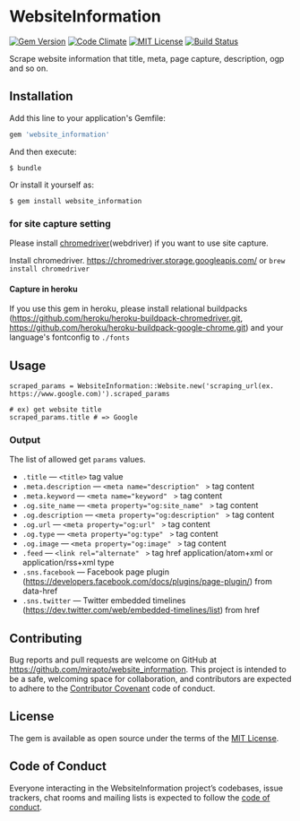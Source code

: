 # WebsiteInformation

[![Gem Version](https://badge.fury.io/rb/website_information.svg)](https://badge.fury.io/rb/website_information) [![Code Climate](https://codeclimate.com/github/miraoto/website_information/badges/gpa.svg)](https://codeclimate.com/github/miraoto/website_information) [![MIT License](http://img.shields.io/badge/license-MIT-blue.svg?style=flat)](LICENSE) [![Build Status](https://travis-ci.org/miraoto/website_information.svg?branch=master)](https://travis-ci.org/miraoto/website_information)

Scrape website information that title, meta, page capture, description, ogp and so on.

## Installation

Add this line to your application's Gemfile:

```ruby
gem 'website_information'
```

And then execute:

    $ bundle

Or install it yourself as:

    $ gem install website_information

### for site capture setting
Please install [chromedriver](https://chromedriver.storage.googleapis.com/)(webdriver) if you want to use site capture.

Install chromedriver. https://chromedriver.storage.googleapis.com/  or ``` brew install chromedriver ```

#### Capture in heroku

If you use this gem in heroku, please install relational buildpacks (https://github.com/heroku/heroku-buildpack-chromedriver.git, https://github.com/heroku/heroku-buildpack-google-chrome.git) and your language's fontconfig to ``` ./fonts ``` 

## Usage

```
scraped_params = WebsiteInformation::Website.new('scraping_url(ex. https://www.google.com)').scraped_params

# ex) get website title
scraped_params.title # => Google

```

### Output
The list of allowed get `params` values.

 * ```.title```  — ```<title>``` tag value
 * ```.meta.description```  — ```<meta name="description"　>``` tag content
 * ```.meta.keyword```  — ```<meta name="keyword"　>``` tag content
 * ```.og.site_name```  — ```<meta property="og:site_name"　>``` tag content
 * ```.og.description```  — ```<meta property="og:description"　>``` tag content
 * ```.og.url```  — ```<meta property="og:url"　>``` tag content
 * ```.og.type```  — ```<meta property="og:type"　>``` tag content
 * ```.og.image```  — ```<meta property="og:image"　>``` tag content
 * ```.feed```  — ```<link rel="alternate"　>``` tag href application/atom+xml or application/rss+xml type
 * ```.sns.facebook```  — Facebook page plugin (https://developers.facebook.com/docs/plugins/page-plugin/) from data-href
 * ```.sns.twitter```  — Twitter embedded timelines (https://dev.twitter.com/web/embedded-timelines/list) from href


## Contributing

Bug reports and pull requests are welcome on GitHub at https://github.com/miraoto/website_information. This project is intended to be a safe, welcoming space for collaboration, and contributors are expected to adhere to the [Contributor Covenant](http://contributor-covenant.org) code of conduct.

## License

The gem is available as open source under the terms of the [MIT License](http://opensource.org/licenses/MIT).

## Code of Conduct

Everyone interacting in the WebsiteInformation project’s codebases, issue trackers, chat rooms and mailing lists is expected to follow the [code of conduct](https://github.com/[USERNAME]/website_information/blob/master/CODE_OF_CONDUCT.md).
